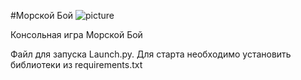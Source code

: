 #Морской Бой
![picture](https://i1.wp.com/womanadvice.ru/sites/default/files/imagecache/width_660/images_zip/53/27_07_19/kak_igrat_v_morskoy_boy_sut_i_varianty_igry_opisanie_igrovogo_polya_pravila_rasstanovki_korabley/foto1_sut_igry_v_morskoy_boy.jpg)

Консольная игра Морской Бой

Файл для запуска Launch.py. Для старта необходимо установить библиотеки из requirements.txt 
